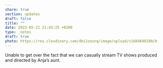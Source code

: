 ```yaml
---
share: true
section: updates
draft: false
title: ""
date: 2023-05-21 21:43:25 +0200
type: _notes
draft: true
photo: https://res.cloudinary.com/dbi2zounq/image/upload/v1684698180/bf3fscm6gi7n1cmyulfa.jpg
---
```


Unable to get over the fact that we can casually stream TV shows produced and directed by Anja’s aunt.
